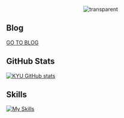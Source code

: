 <div align="center">

![transparent](https://capsule-render.vercel.app/api?type=transparent&fontColor=9C48F7&text=Android-iOS%20Developer%20😀&height=150&fontSize=60&desc=KYU&descAlignY=75&descAlign=78)

<!--   <img src="https://media.giphy.com/media/hvRJCLFzcasrR4ia7z/giphy.gif" width="50"> -->
<!-- <br/><br/> -->
  <!--
  <img src="https://emoji.slack-edge.com/T0172CCPGUW/party-blob/d7253707fa13e9ee.gif" width="50"/>
  -->
<!--   [![Typing SVG](https://readme-typing-svg.herokuapp.com?duration=2000&color=000000&center=true&lines=Hello%2C+I'm+KYU;+I'm+a+Android-iOS+developer.)](https://git.io/typing-svg)
  <br/> -->
</div>
  
## Blog
[GO TO BLOG](https://faith-developer.tistory.com)
  
## GitHub Stats
[![KYU GitHub stats](https://github-readme-stats.vercel.app/api?username=FaithDeveloper)](https://github.com/anuraghazra/github-readme-stats)
  
## Skills 
[![My Skills](https://skillicons.dev/icons?i=java,kotlin,swift,firebase)](https://skillicons.dev)


